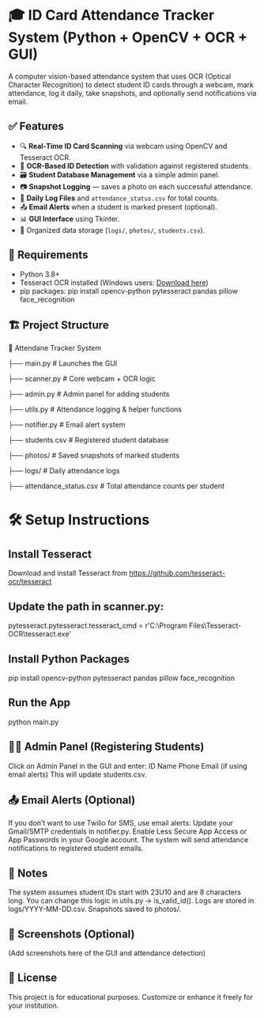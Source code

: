 # 🎓 ID Card Attendance Tracker System (Python + OpenCV + OCR + GUI)
A computer vision-based attendance system that uses OCR (Optical Character Recognition) to detect student ID cards through a webcam, mark attendance, log it daily, take snapshots, and optionally send notifications via email.

## ✅ Features

- 🔍 **Real-Time ID Card Scanning** via webcam using OpenCV and Tesseract OCR.
- 🧠 **OCR-Based ID Detection** with validation against registered students.
- 🗃️ **Student Database Management** via a simple admin panel.
- 📷 **Snapshot Logging** — saves a photo on each successful attendance.
- 📅 **Daily Log Files** and `attendance_status.csv` for total counts.
- 📤 **Email Alerts** when a student is marked present (optional).
- 📊 **GUI Interface** using Tkinter.
- 📁 Organized data storage (`logs/`, `photos/`, `students.csv`).

## 🧰 Requirements

- Python 3.8+
- Tesseract OCR installed (Windows users: [Download here](https://github.com/tesseract-ocr/tesseract))
- pip packages:
  pip install opencv-python pytesseract pandas pillow face_recognition
## 🏗️ Project Structure
📂 Attendane Tracker System

├── main.py                  # Launches the GUI

├── scanner.py               # Core webcam + OCR logic

├── admin.py                 # Admin panel for adding students

├── utils.py                 # Attendance logging & helper functions

├── notifier.py              # Email alert system

├── students.csv             # Registered student database

├── photos/                  # Saved snapshots of marked students

├── logs/                    # Daily attendance logs

├── attendance_status.csv    # Total attendance counts per student

# 🛠️ Setup Instructions
## Install Tesseract
Download and install Tesseract from https://github.com/tesseract-ocr/tesseract
## Update the path in scanner.py:
pytesseract.pytesseract.tesseract_cmd = r'C:\Program Files\Tesseract-OCR\tesseract.exe'
## Install Python Packages
pip install opencv-python pytesseract pandas pillow face_recognition
## Run the App
python main.py
## 🧑‍💼 Admin Panel (Registering Students)
Click on Admin Panel in the GUI and enter:
ID
Name
Phone
Email (if using email alerts)
This will update students.csv.

## 📤 Email Alerts (Optional)
If you don’t want to use Twilio for SMS, use email alerts:
Update your Gmail/SMTP credentials in notifier.py.
Enable Less Secure App Access or App Passwords in your Google account.
The system will send attendance notifications to registered student emails.

## 📌 Notes
The system assumes student IDs start with 23U10 and are 8 characters long.
You can change this logic in utils.py → is_valid_id().
Logs are stored in logs/YYYY-MM-DD.csv.
Snapshots saved to photos/.

## 📸 Screenshots (Optional)
(Add screenshots here of the GUI and attendance detection)

## 📜 License
This project is for educational purposes. Customize or enhance it freely for your institution.
